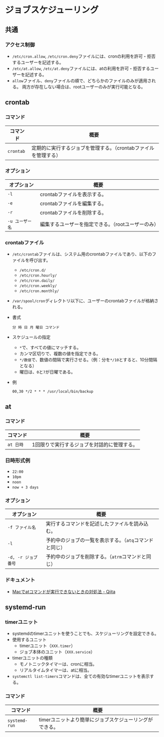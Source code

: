 # ジョブスケジューリング

## 共通

### アクセス制御

- `/etc/cron.allow`, `/etc/cron.deny`ファイルには、cronの利用を許可・拒否するユーザーを記述する。
- `/etc/at.allow`, `/etc/at.deny`ファイルには、atの利用を許可・拒否するユーザーを記述する。
- `allow`ファイル、`deny`ファイルの順で、どちらかのファイルのみが適用される。
  両方が存在しない場合は、rootユーザーのみが実行可能となる。

## crontab

### コマンド

|コマンド|概要|
|---|---|
|`crontab`|定期的に実行するジョブを管理する。（crontabファイルを管理する）|

### オプション

| オプション      | 概要                                               |
| --------------- | -------------------------------------------------- |
| `-l`            | crontabファイルを表示する。                        |
| `-e`            | crontabファイルを編集する。                        |
| `-r`            | crontabファイルを削除する。                        |
| `-u ユーザー名` | 編集するユーザーを指定できる。（rootユーザーのみ） |

### crontabファイル

- `/etc/crontab`ファイルは、システム用のcrontabファイルであり、以下のファイルを呼び出す。

  - `/etc/cron.d/`
  - `/etc/cron.hourly/`
  - `/etc/cron.daily/`
  - `/etc/cron.weekly/`
  - `/etc/cron.monthly/`

- `/var/spool/cron`ディレクトリ以下に、ユーザーのcrontabファイルが格納される。

- 書式

  ```text
  分 時 日 月 曜日 コマンド
  ```

- スケジュールの指定

  - `*`で、すべての値にマッチする。
  - カンマ区切りで、複数の値を指定できる。
  - `*/数値`で、数値の間隔で実行させる。（例：分を`*/10`とすると、10分間隔となる）
  - 曜日は、`0`と`7`が日曜である。
- 例

  ```text
  00,30 */2 * * * /usr/local/bin/backup
  ```

## at

### コマンド

|コマンド|概要|
|---|---|
|`at 日時`|1回限りで実行するジョブを対話的に管理する。|

### 日時形式例

- `22:00`
- `10pm`
- `noon`
- `now + 3 days`

### オプション

| オプション          | 概要                                                    |
| ------------------- | ------------------------------------------------------- |
| `-f ファイル名`     | 実行するコマンドを記述したファイルを読み込む。          |
| `-l`                | 予約中のジョブの一覧を表示する。（`atq`コマンドと同じ） |
| `-d, -r ジョブ番号` | 予約中のジョブを削除する。（`atrm`コマンドと同じ）      |

### ドキュメント

- [Macでatコマンドが実行できないときの対処法 - Qiita](https://qiita.com/shge/items/6c43947a77abd9d2d1b2)

## systemd-run

### timerユニット

- systemdのtimerユニットを使うことでも、スケジューリングを設定できる。
- 使用するユニット
  - timerユニット（`XXX.timer`）
  - ジョブ本体のユニット（`XXX.service`）
- timerユニットの種類
  - モノトニックタイマーは、cronに相当。
  - リアルタイムタイマーは、atに相当。
- `systemctl list-timers`コマンドは、全ての有効なtimerユニットを表示する。

### コマンド

|コマンド|概要|
|---|---|
|`systemd-run`|timerユニットより簡単にジョブスケジューリングができる。|
